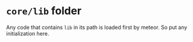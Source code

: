 # `core/lib` folder	

Any code that contains `lib` in its path is loaded first by meteor. So put any initialization here.